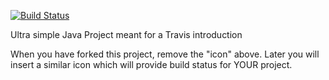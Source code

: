 [![Build Status](https://travis-ci.org/jonbertelsen/travisGettingStarted.svg?branch=master)](https://travis-ci.org/jonbertelsen/travisGettingStarted)

Ultra simple Java Project meant for a Travis introduction

When you have forked this project, remove the "icon" above. Later you will insert a similar icon which will provide build status for YOUR project.
